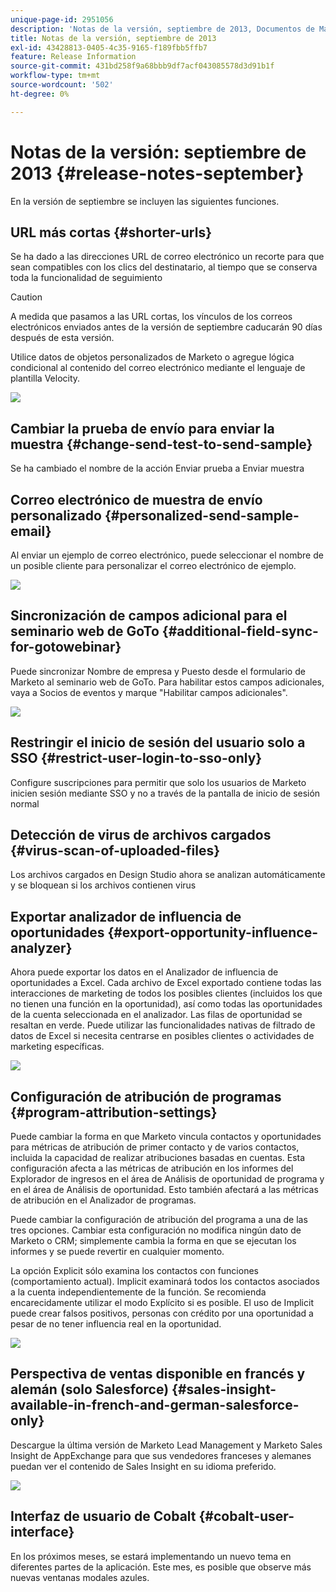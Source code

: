 ```yaml
---
unique-page-id: 2951056
description: 'Notas de la versión, septiembre de 2013, Documentos de Marketo: documentación del producto'
title: Notas de la versión, septiembre de 2013
exl-id: 43428813-0405-4c35-9165-f189fbb5ffb7
feature: Release Information
source-git-commit: 431bd258f9a68bbb9df7acf043085578d3d91b1f
workflow-type: tm+mt
source-wordcount: '502'
ht-degree: 0%

---
```


# Notas de la versión: septiembre de 2013 {#release-notes-september}

En la versión de septiembre se incluyen las siguientes funciones.

## URL más cortas {#shorter-urls}

Se ha dado a las direcciones URL de correo electrónico un recorte para que sean compatibles con los clics del destinatario, al tiempo que se conserva toda la funcionalidad de seguimiento

>[!CAUTION]
>
>A medida que pasamos a las URL cortas, los vínculos de los correos electrónicos enviados antes de la versión de septiembre caducarán 90 días después de esta versión.

Utilice datos de objetos personalizados de Marketo o agregue lógica condicional al contenido del correo electrónico mediante el lenguaje de plantilla Velocity.

![](assets/image2014-9-22-17-3a10-3a56.png)

## Cambiar la prueba de envío para enviar la muestra {#change-send-test-to-send-sample}

Se ha cambiado el nombre de la acción Enviar prueba a Enviar muestra

## Correo electrónico de muestra de envío personalizado {#personalized-send-sample-email}

Al enviar un ejemplo de correo electrónico, puede seleccionar el nombre de un posible cliente para personalizar el correo electrónico de ejemplo.

![](assets/image2014-9-22-17-3a11-3a22.png)

## Sincronización de campos adicional para el seminario web de GoTo {#additional-field-sync-for-gotowebinar}

Puede sincronizar Nombre de empresa y Puesto desde el formulario de Marketo al seminario web de GoTo. Para habilitar estos campos adicionales, vaya a Socios de eventos y marque &quot;Habilitar campos adicionales&quot;.

![](assets/image2014-9-22-17-3a11-3a53.png)

## Restringir el inicio de sesión del usuario solo a SSO {#restrict-user-login-to-sso-only}

Configure suscripciones para permitir que solo los usuarios de Marketo inicien sesión mediante SSO y no a través de la pantalla de inicio de sesión normal

## Detección de virus de archivos cargados {#virus-scan-of-uploaded-files}

Los archivos cargados en Design Studio ahora se analizan automáticamente y se bloquean si los archivos contienen virus

## Exportar analizador de influencia de oportunidades {#export-opportunity-influence-analyzer}

Ahora puede exportar los datos en el Analizador de influencia de oportunidades a Excel. Cada archivo de Excel exportado contiene todas las interacciones de marketing de todos los posibles clientes (incluidos los que no tienen una función en la oportunidad), así como todas las oportunidades de la cuenta seleccionada en el analizador. Las filas de oportunidad se resaltan en verde. Puede utilizar las funcionalidades nativas de filtrado de datos de Excel si necesita centrarse en posibles clientes o actividades de marketing específicas.

![](assets/image2014-9-22-17-3a12-3a23.png)

## Configuración de atribución de programas {#program-attribution-settings}

Puede cambiar la forma en que Marketo vincula contactos y oportunidades para métricas de atribución de primer contacto y de varios contactos, incluida la capacidad de realizar atribuciones basadas en cuentas. Esta configuración afecta a las métricas de atribución en los informes del Explorador de ingresos en el área de Análisis de oportunidad de programa y en el área de Análisis de oportunidad. Esto también afectará a las métricas de atribución en el Analizador de programas.

Puede cambiar la configuración de atribución del programa a una de las tres opciones. Cambiar esta configuración no modifica ningún dato de Marketo o CRM; simplemente cambia la forma en que se ejecutan los informes y se puede revertir en cualquier momento.

La opción Explicit sólo examina los contactos con funciones (comportamiento actual). Implicit examinará todos los contactos asociados a la cuenta independientemente de la función. Se recomienda encarecidamente utilizar el modo Explícito si es posible. El uso de Implicit puede crear falsos positivos, personas con crédito por una oportunidad a pesar de no tener influencia real en la oportunidad.

![](assets/image2014-9-22-17-3a12-3a43.png)

## Perspectiva de ventas disponible en francés y alemán (solo Salesforce) {#sales-insight-available-in-french-and-german-salesforce-only}

Descargue la última versión de Marketo Lead Management y Marketo Sales Insight de AppExchange para que sus vendedores franceses y alemanes puedan ver el contenido de Sales Insight en su idioma preferido.

![](assets/image2014-9-22-17-3a13-3a12.png)

## Interfaz de usuario de Cobalt {#cobalt-user-interface}

En los próximos meses, se estará implementando un nuevo tema en diferentes partes de la aplicación. Este mes, es posible que observe más nuevas ventanas modales azules.

